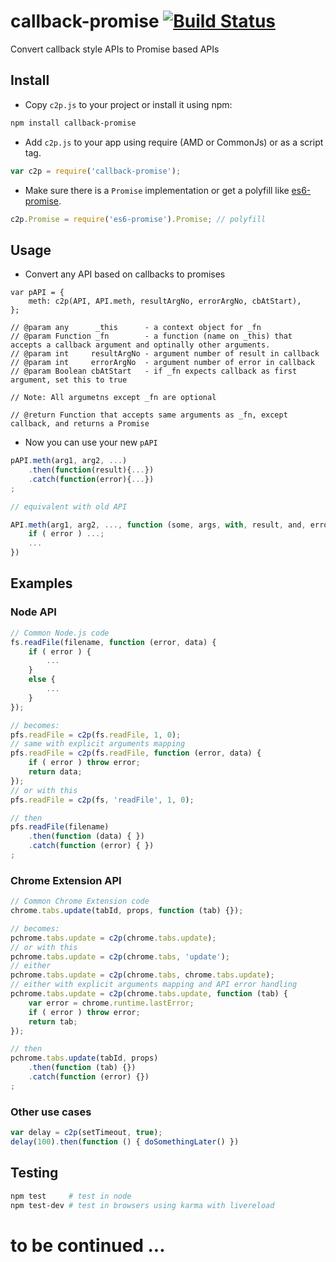 # callback-promise [![Build Status](https://travis-ci.org/duzun/callback-promise.svg?branch=master)](https://travis-ci.org/duzun/callback-promise)
Convert callback style APIs to Promise based APIs


## Install

- Copy `c2p.js` to your project or install it using npm:

```sh
npm install callback-promise
```

- Add `c2p.js` to your app using require (AMD or CommonJs) or as a script tag.
```javascript
var c2p = require('callback-promise');
```

- Make sure there is a `Promise` implementation or get a polyfill like [es6-promise](https://www.npmjs.com/package/es6-promise).

```javascript
c2p.Promise = require('es6-promise').Promise; // polyfill
```


## Usage

- Convert any API based on callbacks to promises

```
var pAPI = {
    meth: c2p(API, API.meth, resultArgNo, errorArgNo, cbAtStart),
};

// @param any      _this      - a context object for _fn
// @param Function _fn        - a function (name on _this) that accepts a callback argument and optinally other arguments.
// @param int     resultArgNo - argument number of result in callback
// @param int     errorArgNo  - argument number of error in callback
// @param Boolean cbAtStart   - if _fn expects callback as first argument, set this to true

// Note: All argumetns except _fn are optional

// @return Function that accepts same arguments as _fn, except callback, and returns a Promise
```

- Now you can use your new `pAPI`

```javascript
pAPI.meth(arg1, arg2, ...)
    .then(function(result){...})
    .catch(function(error){...})
;

// equivalent with old API

API.meth(arg1, arg2, ..., function (some, args, with, result, and, error){ 
    if ( error ) ...;
    ...
})
```


## Examples

### Node API

```javascript
// Common Node.js code
fs.readFile(filename, function (error, data) {
    if ( error ) {
        ...
    }
    else {
        ...
    }
});

// becomes:
pfs.readFile = c2p(fs.readFile, 1, 0);
// same with explicit arguments mapping
pfs.readFile = c2p(fs.readFile, function (error, data) {
    if ( error ) throw error;
    return data;
});
// or with this
pfs.readFile = c2p(fs, 'readFile', 1, 0);

// then
pfs.readFile(filename)
    .then(function (data) { })
    .catch(function (error) { })
;
```


### Chrome Extension API

```javascript
// Common Chrome Extension code
chrome.tabs.update(tabId, props, function (tab) {});

// becomes:
pchrome.tabs.update = c2p(chrome.tabs.update);
// or with this
pchrome.tabs.update = c2p(chrome.tabs, 'update');
// either
pchrome.tabs.update = c2p(chrome.tabs, chrome.tabs.update);
// either with explicit arguments mapping and API error handling
pchrome.tabs.update = c2p(chrome.tabs.update, function (tab) {
    var error = chrome.runtime.lastError;
    if ( error ) throw error;
    return tab;
});

// then
pchrome.tabs.update(tabId, props)
    .then(function (tab) {})
    .catch(function (error) {})
;
```


### Other use cases

```javascript
var delay = c2p(setTimeout, true);
delay(100).then(function () { doSomethingLater() })
```


## Testing

```sh
npm test     # test in node
npm test-dev # test in browsers using karma with livereload
```


# to be continued ...

